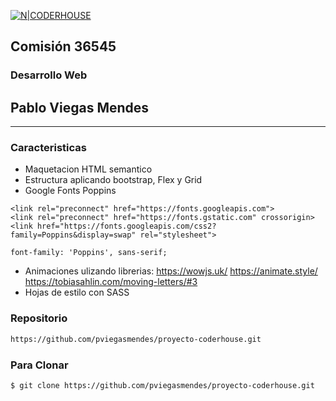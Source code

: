 [![N|CODERHOUSE](https://i.pinimg.com/280x280_RS/9b/20/ea/9b20ea6de7ec343daac5714717dc8cd2.jpg)](https://https://www.coderhouse.com/)
## Comisión 36545
### Desarrollo Web
## Pablo Viegas Mendes

---
### Caracteristicas

- Maquetacion HTML semantico
- Estructura aplicando bootstrap, Flex y Grid
- Google Fonts Poppins
```
<link rel="preconnect" href="https://fonts.googleapis.com">
<link rel="preconnect" href="https://fonts.gstatic.com" crossorigin>
<link href="https://fonts.googleapis.com/css2?family=Poppins&display=swap" rel="stylesheet">
```
```
font-family: 'Poppins', sans-serif;
```


- Animaciones ulizando librerias:
https://wowjs.uk/
https://animate.style/
https://tobiasahlin.com/moving-letters/#3
- Hojas de estilo con SASS


### Repositorio

```sh
https://github.com/pviegasmendes/proyecto-coderhouse.git
```

### Para Clonar

```sh
$ git clone https://github.com/pviegasmendes/proyecto-coderhouse.git
```